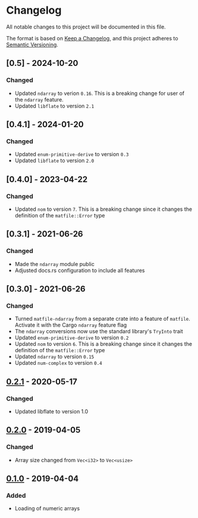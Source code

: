 # Changelog
All notable changes to this project will be documented in this file.

The format is based on [Keep a Changelog](https://keepachangelog.com/en/1.1.0/),
and this project adheres to [Semantic Versioning](https://semver.org/spec/v2.0.0.html).

## [0.5] - 2024-10-20
### Changed
- Updated `ndarray` to verion `0.16`. This is a breaking change for user of the `ndarray` feature.
- Updated `libflate` to version `2.1`

## [0.4.1] - 2024-01-20
### Changed
- Updated `enum-primitive-derive` to version `0.3`
- Updated `libflate` to version `2.0`

## [0.4.0] - 2023-04-22
### Changed
- Updated `nom` to version `7`. This is a breaking change since it changes the definition of the `matfile::Error` type

## [0.3.1] - 2021-06-26
### Changed
- Made the `ndarray` module public
- Adjusted docs.rs configuration to include all features

## [0.3.0] - 2021-06-26
### Changed
- Turned `matfile-ndarray` from a separate crate into a feature of `matfile`. Activate it with the Cargo `ndarray` feature flag
- The `ndarray` conversions now use the standard library's `TryInto` trait
- Updated `enum-primitive-derive` to version `0.2`
- Updated `nom` to version `6`. This is a breaking change since it changes the definition of the `matfile::Error` type
- Updated `ndarray` to version `0.15`
- Updated `num-complex` to version `0.4`

## [0.2.1] - 2020-05-17
### Changed
- Updated libflate to version 1.0

## [0.2.0] - 2019-04-05
### Changed
- Array size changed from `Vec<i32>` to `Vec<usize>`

## [0.1.0] - 2019-04-04
### Added
- Loading of numeric arrays

[0.2.1]: https://github.com/dthul/matfile/compare/0.2.0...0.2.1
[0.2.0]: https://github.com/dthul/matfile/compare/0.1.0...0.2.0
[0.1.0]: https://github.com/dthul/matfile/releases/tag/0.1.0